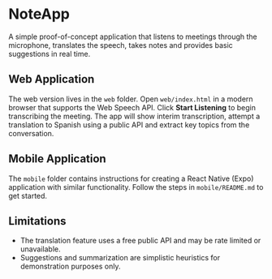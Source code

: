 # NoteApp

A simple proof-of-concept application that listens to meetings through the microphone, translates the speech, takes notes and provides basic suggestions in real time.

## Web Application

The web version lives in the `web` folder. Open `web/index.html` in a modern browser that supports the Web Speech API. Click **Start Listening** to begin transcribing the meeting. The app will show interim transcription, attempt a translation to Spanish using a public API and extract key topics from the conversation.

## Mobile Application

The `mobile` folder contains instructions for creating a React Native (Expo) application with similar functionality. Follow the steps in `mobile/README.md` to get started.

## Limitations

- The translation feature uses a free public API and may be rate limited or unavailable.
- Suggestions and summarization are simplistic heuristics for demonstration purposes only.
